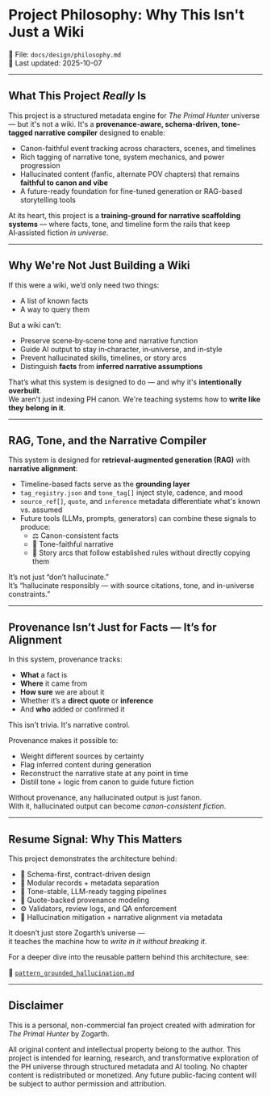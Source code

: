 # Project Philosophy: Why This Isn't Just a Wiki

📁 File: `docs/design/philosophy.md`  
📅 Last updated: 2025-10-07

---

## What This Project *Really* Is

This project is a structured metadata engine for *The Primal Hunter* universe — but it's not a wiki. It's a **provenance-aware, schema-driven, tone-tagged narrative compiler** designed to enable:

- Canon-faithful event tracking across characters, scenes, and timelines  
- Rich tagging of narrative tone, system mechanics, and power progression  
- Hallucinated content (fanfic, alternate POV chapters) that remains **faithful to canon and vibe**  
- A future-ready foundation for fine-tuned generation or RAG-based storytelling tools

At its heart, this project is a **training-ground for narrative scaffolding systems** — where facts, tone, and timeline form the rails that keep AI‑assisted fiction *in universe*.

---

## Why We're Not Just Building a Wiki

If this were a wiki, we’d only need two things:
- A list of known facts
- A way to query them

But a wiki can’t:
- Preserve scene‑by‑scene tone and narrative function  
- Guide AI output to stay in‑character, in‑universe, and in‑style  
- Prevent hallucinated skills, timelines, or story arcs  
- Distinguish **facts** from **inferred narrative assumptions**

That’s what this system is designed to do — and why it's **intentionally overbuilt**.  
We aren't just indexing PH canon. We're teaching systems how to **write like they belong in it**.

---

## RAG, Tone, and the Narrative Compiler

This system is designed for **retrieval-augmented generation (RAG)** with **narrative alignment**:

- Timeline-based facts serve as the **grounding layer**  
- `tag_registry.json` and `tone_tag[]` inject style, cadence, and mood  
- `source_ref[]`, `quote`, and `inference` metadata differentiate what's known vs. assumed  
- Future tools (LLMs, prompts, generators) can combine these signals to produce:
  - ⚖️ Canon-consistent facts  
  - 🧠 Tone-faithful narrative  
  - 🎯 Story arcs that follow established rules without directly copying them

It’s not just “don’t hallucinate.”  
It’s “hallucinate responsibly — with source citations, tone, and in-universe constraints.”

---

## Provenance Isn’t Just for Facts — It’s for Alignment

In this system, provenance tracks:
- **What** a fact is
- **Where** it came from
- **How sure** we are about it
- Whether it’s a **direct quote** or **inference**
- And **who** added or confirmed it

This isn't trivia. It's narrative control.

Provenance makes it possible to:
- Weight different sources by certainty  
- Flag inferred content during generation  
- Reconstruct the narrative state at any point in time  
- Distill tone + logic from canon to guide future fiction

Without provenance, any hallucinated output is just fanon.  
With it, hallucinated output can become *canon-consistent fiction*.

---

## Resume Signal: Why This Matters

This project demonstrates the architecture behind:

- 🔧 Schema-first, contract-driven design
- 🧱 Modular records + metadata separation
- 🧠 Tone-stable, LLM-ready tagging pipelines
- 🧾 Quote-backed provenance modeling
- ⚙️ Validators, review logs, and QA enforcement
- 🎯 Hallucination mitigation + narrative alignment via metadata

It doesn’t just store Zogarth’s universe —  
it teaches the machine how to *write in it without breaking it*.

For a deeper dive into the reusable pattern behind this architecture, see:

📄 [`pattern_grounded_hallucination.md`](docs/design/pattern_grounded_hallucination.md)


---
## Disclaimer

This is a personal, non-commercial fan project created with admiration for *The Primal Hunter* by Zogarth.

All original content and intellectual property belong to the author. This project is intended for learning, research, and transformative exploration of the PH universe through structured metadata and AI tooling. No chapter content is redistributed or monetized. Any future public-facing content will be subject to author permission and attribution.

